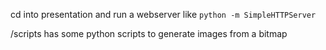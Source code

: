 cd into presentation and run a webserver like `python -m SimpleHTTPServer`

/scripts has some python scripts to generate images from a bitmap
